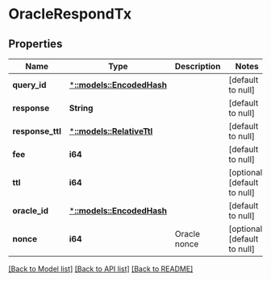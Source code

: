 # OracleRespondTx

## Properties
Name | Type | Description | Notes
------------ | ------------- | ------------- | -------------
**query_id** | [***::models::EncodedHash**](EncodedHash.md) |  | [default to null]
**response** | **String** |  | [default to null]
**response_ttl** | [***::models::RelativeTtl**](RelativeTTL.md) |  | [default to null]
**fee** | **i64** |  | [default to null]
**ttl** | **i64** |  | [optional] [default to null]
**oracle_id** | [***::models::EncodedHash**](EncodedHash.md) |  | [default to null]
**nonce** | **i64** | Oracle nonce | [optional] [default to null]

[[Back to Model list]](../README.md#documentation-for-models) [[Back to API list]](../README.md#documentation-for-api-endpoints) [[Back to README]](../README.md)



